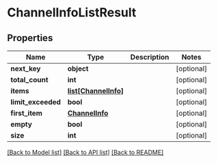 # ChannelInfoListResult

## Properties
Name | Type | Description | Notes
------------ | ------------- | ------------- | -------------
**next_key** | **object** |  | [optional] 
**total_count** | **int** |  | [optional] 
**items** | [**list[ChannelInfo]**](ChannelInfo.md) |  | [optional] 
**limit_exceeded** | **bool** |  | [optional] 
**first_item** | [**ChannelInfo**](ChannelInfo.md) |  | [optional] 
**empty** | **bool** |  | [optional] 
**size** | **int** |  | [optional] 

[[Back to Model list]](../README.md#documentation-for-models) [[Back to API list]](../README.md#documentation-for-api-endpoints) [[Back to README]](../README.md)


